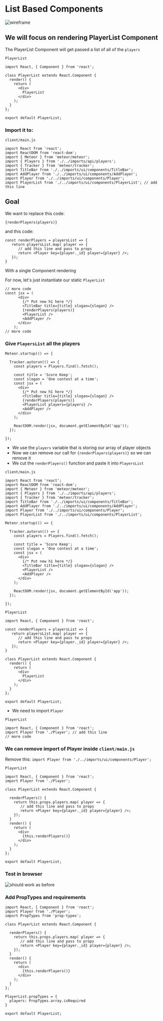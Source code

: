 # List Based Components
![wireframe](https://i.imgur.com/aQiyOBK.png)

## We will focus on rendering PlayerList Component
The PlayerList Component will get passed a list of all of the `players`

`PlayerList`

```
import React, { Component } from 'react';

class PlayerList extends React.Component {
  render() {
    return (
      <div>
        PlayerList
      </div>
    );
  }
};

export default PlayerList;
```

### Import it to:
`client/main.js`

```
import React from 'react';
import ReactDOM from 'react-dom';
import { Meteor } from 'meteor/meteor';
import { Players } from './../imports/api/players';
import { Tracker } from 'meteor/tracker';
import TitleBar from './../imports/ui/components/TitleBar';
import AddPlayer from './../imports/ui/components/AddPlayer';
import Player from './../imports/ui/components/Player';
import PlayerList from './../imports/ui/components/PlayerList'; // add this line
```

## Goal
We want to replace this code:

`{renderPlayers(players)}`

and this code:

```
const renderPlayers = playersList => {
   return playersList.map( player => {
      // add this line and pass to props
      return <Player key={player._id} player={player} />;
   });
}
```

With a single Component rendering

For now, let's just instantiate our static `PlayerList`

```
// more code
const jsx = (
      <div>
        {/* Put new h1 here */}
        <TitleBar title={title} slogan={slogan} />
        {renderPlayers(players)}
        <PlayerList />
        <AddPlayer />
      </div>
    );
// more code
```

### Give `PlayersList` all the players

```
Meteor.startup(() => {

  Tracker.autorun(() => {
    const players = Players.find().fetch();

    const title = 'Score Keep';
    const slogan = 'One contest at a time';
    const jsx = (
      <div>
        {/* Put new h1 here */}
        <TitleBar title={title} slogan={slogan} />
        {renderPlayers(players)}
        <PlayerList players={players} />
        <AddPlayer />
      </div>
    );

    ReactDOM.render(jsx, document.getElementById('app'));
  });

});
```

* We use the `players` variable that is storing our array of player objects
* Now we can remove our call for `{renderPlayers(players)}` so we can remove it
* We cut the `renderPlayers()` function and paste it into `PlayersList`

`client/main.js`

```
import React from 'react';
import ReactDOM from 'react-dom';
import { Meteor } from 'meteor/meteor';
import { Players } from './../imports/api/players';
import { Tracker } from 'meteor/tracker';
import TitleBar from './../imports/ui/components/TitleBar';
import AddPlayer from './../imports/ui/components/AddPlayer';
import Player from './../imports/ui/components/Player';
import PlayerList from './../imports/ui/components/PlayerList';

Meteor.startup(() => {

  Tracker.autorun(() => {
    const players = Players.find().fetch();

    const title = 'Score Keep';
    const slogan = 'One contest at a time';
    const jsx = (
      <div>
        {/* Put new h1 here */}
        <TitleBar title={title} slogan={slogan} />
        <PlayerList />
        <AddPlayer />
      </div>
    );

    ReactDOM.render(jsx, document.getElementById('app'));
  });

});
```

`PlayerList`

```
import React, { Component } from 'react';

const renderPlayers = playersList => {
   return playersList.map( player => {
      // add this line and pass to props
      return <Player key={player._id} player={player} />;
   });
}

class PlayerList extends React.Component {
  render() {
    return (
      <div>
        PlayerList
      </div>
    );
  }
};

export default PlayerList;
```

* We need to import `Player`

`PlayerList`

```
import React, { Component } from 'react';
import Player from './Player'; // add this line
// more code
```

### We can remove import of Player inside `client/main.js`
Remove this: `import Player from './../imports/ui/components/Player';`

`PlayerList`

```
import React, { Component } from 'react';
import Player from './Player';

class PlayerList extends React.Component {

  renderPlayers() {
    return this.props.players.map( player => {
       // add this line and pass to props
       return <Player key={player._id} player={player} />;
    });
  }
  render() {
    return (
      <div>
        {this.renderPlayers()}
      </div>
    );
  }
};

export default PlayerList;
```

### Test in browser
![should work as before](https://i.imgur.com/sx6qCUe.png)

### Add PropTypes and requirements
```
import React, { Component } from 'react';
import Player from './Player';
import PropTypes from 'prop-types';

class PlayerList extends React.Component {

  renderPlayers() {
    return this.props.players.map( player => {
       // add this line and pass to props
       return <Player key={player._id} player={player} />;
    });
  }
  render() {
    return (
      <div>
        {this.renderPlayers()}
      </div>
    );
  }
};

PlayerList.propTypes = {
  players: PropTypes.array.isRequired
}

export default PlayerList;
```
